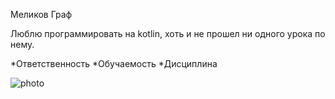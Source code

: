 Меликов Граф 

Люблю программировать на kotlin, хоть и не прошел ни одного урока по нему.

*Ответственность
*Обучаемость
*Дисциплина

![photo](img/photo)